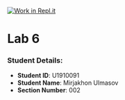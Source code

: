 [![Work in Repl.it](https://classroom.github.com/assets/work-in-replit-14baed9a392b3a25080506f3b7b6d57f295ec2978f6f33ec97e36a161684cbe9.svg)](https://classroom.github.com/online_ide?assignment_repo_id=4424988&assignment_repo_type=AssignmentRepo)
# Lab 6


### Student Details:

- **Student ID**: U1910091
- **Student Name**: Mirjakhon Ulmasov
- **Section Number**: 002